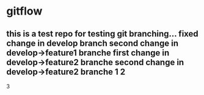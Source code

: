 # gitflow
this is a test repo for testing git branching... fixed
change in develop branch
second change in develop->feature1 branche
first change in develop->feature2 branche
second change in develop->feature2 branche
1
2
------
3
